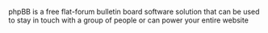 phpBB is a free flat-forum bulletin board software solution that can be used to stay in touch with a group of people or can power your entire website